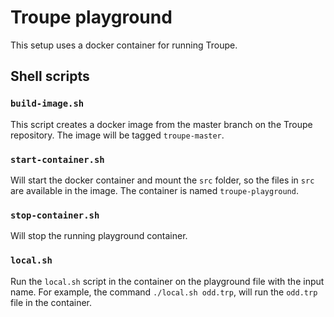 # Troupe playground
This setup uses a docker container for running Troupe.

## Shell scripts

### `build-image.sh`
This script creates a docker image from the master branch
on the Troupe repository.
The image will be tagged `troupe-master`.

### `start-container.sh`
Will start the docker container and mount the `src` folder,
so the files in `src` are available in the image.
The container is named `troupe-playground`.

### `stop-container.sh`
Will stop the running playground container.

### `local.sh`
Run the `local.sh` script in the container on the playground 
file with the input name.
For example, the command `./local.sh odd.trp`,
will run the `odd.trp` file in the container.

